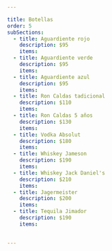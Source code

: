```yaml
---

title: Botellas
order: 5
subSections:
  - title: Aguardiente rojo
    description: $95
    items:
  - title: Aguardiente verde
    description: $95
    items:
  - title: Aguardiente azul
    description: $95
    items:
  - title: Ron Caldas tadicional
    description: $110
    items:
  - title: Ron Caldas 5 años
    description: $130
    items:
  - title: Vodka Absolut
    description: $180
    items:
  - title: Whiskey Jameson
    description: $190
    items:
  - title: Whiskey Jack Daniel's
    description: $210
    items:
  - title: Jagermeister
    description: $200
    items:
  - title: Tequila Jimador
    description: $190
    items:

    
---
```


